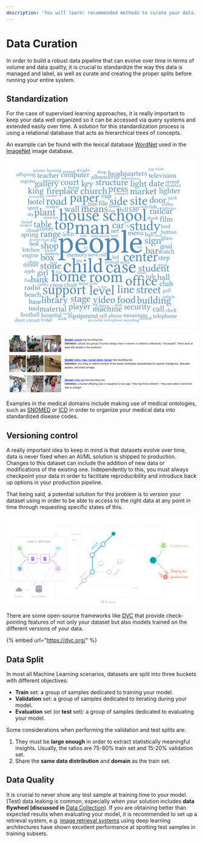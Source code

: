```yaml
---
description: 'You will learn: recommended methods to curate your data.'
---
```


# Data Curation

In order to build a robust data pipeline that can evolve over time in terms of volume and data quality, it is crucial to standardize the way this data is managed and label, as well as curate and creating the proper splits before running your entire system.

## Standardization

For the case of supervised learning approaches, it is really important to keep your data well organized so it can be accessed via query systems and extended easily over time. A solution for this standardization process is using a relational database that acts as hierarchical trees of concepts.

An example can be found with the lexical database [WordNet](https://wordnet.princeton.edu/) used in the [ImageNet](http://www.image-net.org/) image database.

![WordNet&apos;s cloud map of concepts.](../.gitbook/assets/screen_shot_2020-07-13_at_10.18.58_pm%20%282%29.png)

![Most popular synsets in current ImageNet using WordNet&apos;s hierarchy.](../.gitbook/assets/screen_shot_2020-07-13_at_10.19.34_pm%20%281%29.png)

Examples in the medical domains include making use of medical ontologies, such as [SNOMED](http://www.snomed.org/) or [ICD](https://icd.who.int/en) in order to organize your medical data into standardized disease codes.

## Versioning control

A really important idea to keep in mind is that datasets evolve over time, data is never fixed when an AI/ML solution is shipped to production. Changes to this dataset can include the addition of new data or modifications of the existing one. Independently to this, you must always checkpoint your data in order to facilitate reproducibility and introduce back up options in your production pipeline.

That being said, a potential solution for this problem is to _version_ your dataset using in order to be able to access to the right data at any point in time through requesting specific states of this.

![DVC tracks ML models and data sets.](../.gitbook/assets/screen_shot_2020-07-17_at_2.33.37_pm%20%281%29.png)

There are some open-source frameworks like [DVC](https://dvc.org/) that provide check-pointing features of not only your dataset but also models trained on the different versions of your data.

{% embed url="https://dvc.org/" %}

## Data Split

In most all Machine Learning scenarios, datasets are split into three buckets with different objectives:

* **Train** set: a group of samples dedicated to training your model.
* **Validation** set: a group of samples dedicated to iterating during your model.
* **Evaluation** set \(or **test** set\): a group of samples dedicated to evaluating your model.

Some considerations when performing the validation and test splits are:

1. They must be **large enough** in order to extract statistically meaningful insights. Usually, the ratios are 75-80% train set and 15-20% validation set. 
2. Share the **same data distribution** and **domain** as the train set. 

## Data Quality

It is crucial to never show any test sample at training time to your model. \(Test\) data leaking is common, especially when your solution includes **data flywheel \(discussed in** [Data Collection](data-collection.md)\). If you are obtaining better than expected results when evaluating your model, it is recommended to set up a retrieval system, e.g. [image retrieval systems](https://paperswithcode.com/task/image-retrieval) using deep learning architectures have shown excellent performance at spotting test samples in training subsets.

